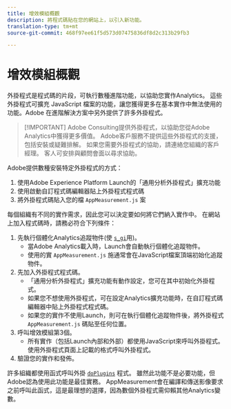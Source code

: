 ```yaml
---
title: 增效模組概觀
description: 將程式碼貼在您的網站上，以引入新功能。
translation-type: tm+mt
source-git-commit: 468f97ee61f5d573d07475836df8d2c313b29fb3

---
```



# 增效模組概觀

外掛程式是程式碼的片段，可執行數種進階功能，以協助您實作Analytics。 這些外掛程式可擴充 JavaScript 檔案的功能，讓您獲得更多在基本實作中無法使用的功能。Adobe 在進階解決方案中另外提供了許多外掛程式。

> [!IMPORTANT] Adobe Consulting提供外掛程式，以協助您從Adobe Analytics中獲得更多價值。 Adobe客戶服務不提供這些外掛程式的支援，包括安裝或疑難排解。 如果您需要外掛程式的協助，請連絡您組織的客戶經理。 客人可安排與顧問會面以尋求協助。

Adobe提供數種安裝特定外掛程式的方式：

1. 使用Adobe Experience Platform Launch的「通用分析外掛程式」擴充功能
2. 使用啟動自訂程式碼編輯器貼上外掛程式程式碼
3. 將外掛程式碼貼入您的檔 `AppMeasurement.js` 案

每個組織有不同的實作需求，因此您可以決定要如何將它們納入實作中。 在網站上加入程式碼時，請務必符合下列條件：

1. 先執行個體化Analytics追蹤物件(使 [`s_gi`](../functions/s-gi.md)用)。
   * 當Adobe Analytics載入時，Launch會自動執行個體化追蹤物件。
   * 使用的實 `AppMeasurement.js` 施通常會在JavaScript檔案頂端初始化追蹤物件。
2. 先加入外掛程式程式碼。
   * 「通用分析外掛程式」擴充功能有動作設定，您可在其中初始化外掛程式。
   * 如果您不想使用外掛程式，可在設定Analytics擴充功能時，在自訂程式碼編輯器中貼上外掛程式程式碼。
   * 如果您的實作不使用Launch，則可在執行個體化追蹤物件後，將外掛程式 `AppMeasurement.js` 碼貼至任何位置。
3. 呼叫增效模組第3個。
   * 所有實作（包括Launch內部和外部）都使用JavaScript來呼叫外掛程式。 使用外掛程式頁面上記載的格式呼叫外掛程式。
4. 驗證您的實作和發佈。

許多組織都使用函式呼叫外掛 [`doPlugins`](../functions/doplugins.md) 程式。 雖然此功能不是必要功能，但Adobe認為使用此功能是最佳實務。 AppMeasurement會在編譯和傳送影像要求之前呼叫此函式，這是最理想的選擇，因為數個外掛程式需仰賴其他Analytics變數。
